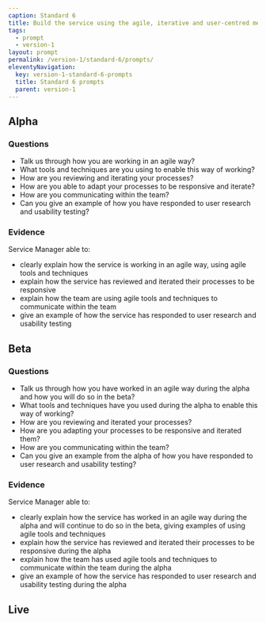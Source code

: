 ```yaml
---
caption: Standard 6
title: Build the service using the agile, iterative and user-centred methods set out in the manual.
tags:
  - prompt
  - version-1
layout: prompt
permalink: /version-1/standard-6/prompts/
eleventyNavigation:
  key: version-1-standard-6-prompts
  title: Standard 6 prompts
  parent: version-1
---
```


## Alpha

### Questions

- Talk us through how you are working in an agile way?
- What tools and techniques are you using to enable this way of working?
- How are you reviewing and iterating your processes?
- How are you able to adapt your processes to be responsive and iterate?
- How are you communicating within the team?
- Can you give an example of how you have responded to user research and usability testing?

### Evidence

Service Manager able to:

- clearly explain how the service is working in an agile way, using agile tools and techniques
- explain how the service has reviewed and iterated their processes to be responsive
- explain how the team are using agile tools and techniques to communicate within the team
- give an example of how the service has responded to user research and usability testing

## Beta

### Questions

- Talk us through how you have worked in an agile way during the alpha and how you will do so in the beta?
- What tools and techniques have you used during the alpha to enable this way of working?
- How are you reviewing and iterated your processes?
- How are you adapting your processes to be responsive and iterated them?
- How are you communicating within the team?
- Can you give an example from the alpha of how you have responded to user research and usability testing?

### Evidence

Service Manager able to:

- clearly explain how the service has worked in an agile way during the alpha and will continue to do so in the beta, giving examples of using agile tools and techniques
- explain how the service has reviewed and iterated their processes to be responsive during the alpha
- explain how the team has used agile tools and techniques to communicate within the team during the alpha
- give an example of how the service has responded to user research and usability testing during the alpha

## Live
